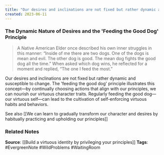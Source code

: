 ```yaml
---
title: "Our desires and inclinations are not fixed but rather dynamic and susceptible to change"
created: 2023-06-11
---
```


### The Dynamic Nature of Desires and the 'Feeding the Good Dog' Principle

> A Native American Elder once described his own inner struggles in this manner: “Inside of me there are two dogs. One of the dogs is mean and evil. The other dog is good. The mean dog fights the good dog all the time.” When asked which dog wins, he reflected for a moment and replied, “The one I feed the most.”

Our desires and inclinations are not fixed but rather dynamic and susceptible to change. The 'feeding the good dog' principle illustrates this concept—by continually choosing actions that align with our principles, we can nourish our virtuous character traits. Regularly feeding the good dog—our virtuous self—can lead to the cultivation of self-enforcing virtuous habits and behaviors.

See also [[We can learn to gradually transform our character and desires by habitually practicing and upholding our principles]]

### Related Notes
**Source**: [[Build a virtuous identity by privileging your principles]]
**Tags**: #EvergreenNote #WildProblems #WaitingRoom 

